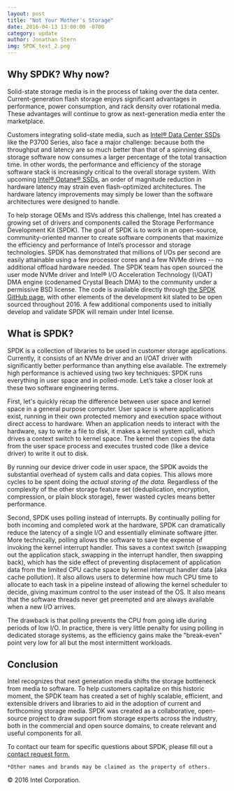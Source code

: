 ```yaml
---
layout: post
title: "Not Your Mother's Storage"
date: 2016-04-13 13:00:00 -0700
category: update
author: Jonathan Stern
img: SPDK_text_2.png
---
```


Why SPDK? Why now?
-------------------

Solid-state storage media is in the process of taking over the data center. Current-generation flash storage enjoys significant advantages in performance, power consumption, and rack density over rotational media. These advantages will continue to grow as next-generation media enter the marketplace.

Customers integrating solid-state media, such as [Intel® Data Center SSDs](http://www.intel.com/content/www/us/en/solid-state-drives/data-center-family.html) like the P3700 Series, also face a major challenge: because both the throughput and latency are so much better than that of a spinning disk, storage software now consumes a larger percentage of the total transaction time. In other words, the performance and efficiency of the storage software stack is increasingly critical to the overall storage system. With upcoming [Intel® Optane® SSDs](http://www.intel.com/content/www/us/en/architecture-and-technology/non-volatile-memory.html), an order of magnitude reduction in hardware latency may strain even flash-optimized architectures. The hardware latency improvements may simply be lower than the software architectures were designed to handle.

To help storage OEMs and ISVs address this challenge, Intel has created a growing set of drivers and components called the Storage Performance Development Kit (SPDK). The goal of SPDK is to work in an open-source, community-oriented manner to create software components that maximize the efficiency and performance of Intel’s processor and storage technologies. SPDK has demonstrated that millions of I/Os per second are easily attainable using a few processor cores and a few NVMe drives -- no additional offload hardware needed. The SPDK team has open sourced the user mode NVMe driver and Intel® I/O Acceleration Technology (I/OAT) DMA engine (codenamed Crystal Beach DMA) to the community under a permissive BSD license. The code is available directly through [the SPDK GitHub page](http://github.com/spdk/spdk), with other elements of the development kit slated to be open sourced throughout 2016. A few additional components used to initially develop and validate SPDK will remain under Intel license.

What is SPDK?
--------------

SPDK is a collection of libraries to be used in customer storage applications. Currently, it consists of an NVMe driver and an I/OAT driver with significantly better performance than anything else available. The extremely high performance is achieved using two key techniques: SPDK runs everything in user space and in polled-mode. Let’s take a closer look at these two software engineering terms.

First, let's quickly recap the difference between user space and kernel space in a general purpose computer. User space is where applications exist, running in their own protected memory and execution space without direct access to hardware. When an application needs to interact with the hardware, say to write a file to disk, it makes a kernel system call, which drives a context switch to kernel space. The kernel then copies the data from the user space process and executes trusted code (like a device driver) to write it out to disk.

By running our device driver code in user space, the SPDK avoids the substantial overhead of system calls and data copies. This allows more cycles to be spent doing the _actual storing of the data._ Regardless of the complexity of the other storage feature set (deduplication, encryption, compression, or plain block storage), fewer wasted cycles means better performance.

Second, SPDK uses polling instead of interrupts. By continually polling for both incoming and completed work at the hardware, SPDK can dramatically reduce the latency of a single I/O and essentially eliminate software jitter. More technically, polling allows the software to save the expense of invoking the kernel interrupt handler. This saves a context switch (swapping out the application stack, swapping in the interrupt handler, then swapping back), which has the side effect of preventing displacement of application data from the limited CPU cache space by kernel interrupt handler data (aka cache pollution). It also allows users to determine how much CPU time to allocate to each task in a pipeline instead of allowing the kernel scheduler to decide, giving maximum control to the user instead of the OS. It also means that the software threads never get preempted and are always available when a new I/O arrives.

The drawback is that polling prevents the CPU from going idle during periods of low I/O. In practice, there is very little penalty for using polling in dedicated storage systems, as the efficiency gains make the "break-even" point very low for all but the most intermittent workloads.

Conclusion
----------
Intel recognizes that next generation media shifts the storage bottleneck from media to software. To help customers capitalize on this historic moment, the SPDK team has created a set of highly scalable, efficient, and extensible drivers and libraries to aid in the adoption of current and forthcoming storage media. SPDK was created as a collaborative, open-source project to draw support from storage experts across the industry, both in the commercial and open source domains, to create relevant and useful components for all.

To contact our team for specific questions about SPDK, please fill out a [contact request form.](https://software.intel.com/en-us/form/596441)

`*Other names and brands may be claimed as the property of others.`

© 2016 Intel Corporation.
